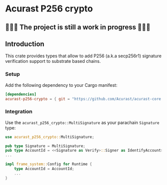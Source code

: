 # Acurast P256 crypto
## 🚧🚧🚧 The project is still a work in progress 🚧🚧🚧

## Introduction

This crate provides types that allow to add P256 (a.k.a secp256r1) signature verification support to substrate based chains.

### Setup

Add the following dependency to your Cargo manifest:

```toml
[dependencies]
acurast-p256-crypto = { git = "https://github.com/Acurast/acurast-core.git" }
```

### Integration

Use the `acurast_p256_crypto::MultiSignature` as your parachain `Signature` type:

```rust
use acurast_p256_crypto::MultiSignature;

pub type Signature = MultiSignature;
pub type AccountId = <<Signature as Verify>::Signer as IdentifyAccount>::AccountId;
...

impl frame_system::Config for Runtime {
	type AccountId = AccountId;
    ...
}
```